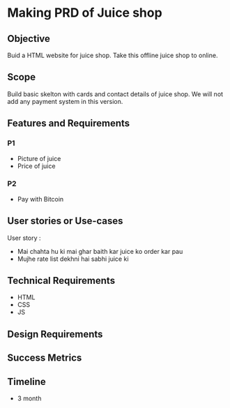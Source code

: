 # Making PRD of Juice shop
## Objective
Buid a HTML website for juice shop. Take this offline juice shop to online.
## Scope
Build basic skelton with cards and contact details of juice shop.
We will not add any payment system in this version.

## Features and Requirements
### P1
- Picture of juice
- Price of juice
### P2
- Pay with Bitcoin

## User stories or Use-cases
User story : 
- Mai chahta hu ki mai ghar baith kar juice ko order kar pau
- Mujhe rate list dekhni hai sabhi juice ki

## Technical Requirements
- HTML
- CSS
- JS

## Design Requirements

## Success Metrics

## Timeline
-  3 month